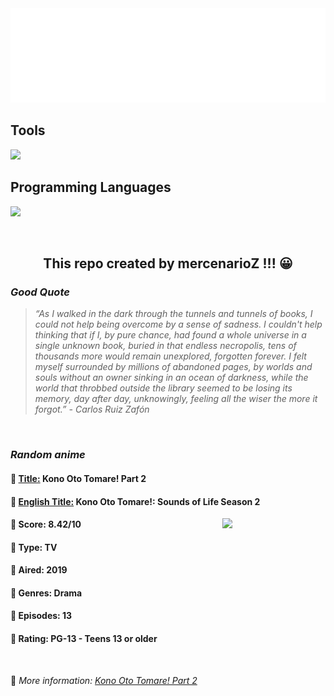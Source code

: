 
<img src="svg/nai.svg" />

<p>
  <h2>Tools</h2>
  <a href="https://skillicons.dev">
    <img src="https://skillicons.dev/icons?i=git,bash,vim,ubuntu,tensorflow,pytorch,docker,raspberrypi" />
  </a>

  <br />

  <h2>Programming Languages</h2>

  <a href="https://skillicons.dev">
    <img src="https://skillicons.dev/icons?i=python,c,cpp" />
  </a>
</p>

<br />

<h2 align="center">This repo created by mercenarioZ !!! 😀</h2>
<h3><i>Good Quote</i></h3>

<blockquote>
<i>
“As I walked in the dark through the tunnels and tunnels of books, I could not help being overcome by a sense of sadness. I couldn't help thinking that if I, by pure chance, had found a whole universe in a single unknown book, buried in that endless necropolis, tens of thousands more would remain unexplored, forgotten forever. I felt myself surrounded by millions of abandoned pages, by worlds and souls without an owner sinking in an ocean of darkness, while the world that throbbed outside the library seemed to be losing its memory, day after day, unknowingly, feeling all the wiser the more it forgot.” - Carlos Ruiz Zafón
</i>
</blockquote>

<br />

<h3><i>Random anime</i></h3>

<h4>
  <strong>🥭 <u>Title:</u></strong> Kono Oto Tomare! Part 2
</h4>

<h4>🌿 <u>English Title:</u> Kono Oto Tomare!: Sounds of Life Season 2</h4>

<img align="right" width="165" src=https://cdn.myanimelist.net/images/anime/1422/111621.jpg />

<h4>🌱 Score: 8.42/10</h4>

<h4>🌲 Type: TV</h4>

<h4>🌴 Aired: 2019</h4>

<h4>🌵 Genres: Drama</h4>

<h4>🥑 Episodes: 13</h4>

<h4>🍏 Rating: PG-13 - Teens 13 or older</h4>

<br />

🍂 *More information: [Kono Oto Tomare! Part 2](https://myanimelist.net/anime/38889/Kono_Oto_Tomare_Part_2)*
    